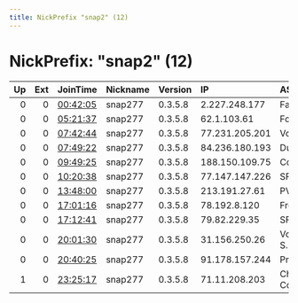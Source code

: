 ```yaml
---
title: NickPrefix "snap2" (12)
---
```


# NickPrefix: "snap2" (12)

|   Up |   Ext | JoinTime                                                                                            | Nickname   | Version   | IP             | AS                     | CC   |   ORp |   Dirp | OS    | Contact   |   eFamMembers |
|-----:|------:|:----------------------------------------------------------------------------------------------------|:-----------|:----------|:---------------|:-----------------------|:-----|------:|-------:|:------|:----------|--------------:|
|    0 |     0 | [00:42:05](https://metrics.torproject.org/rs.html#details/71294FEFAC510B56E9BACD6145231D9664576825) | snap277    | 0.3.5.8   | 2.227.248.177  | Fastweb                | it   | 33521 |      0 | Linux | None      |             1 |
|    0 |     0 | [05:21:37](https://metrics.torproject.org/rs.html#details/CDCB1BD9FF1AF6B3BF652E10DBB27605484E4FCD) | snap277    | 0.3.5.8   | 62.1.103.61    | Forthnet               | gr   | 39491 |      0 | Linux | None      |             1 |
|    0 |     0 | [07:42:44](https://metrics.torproject.org/rs.html#details/75B1040DF0045771EA3E681C8E0017668AB7F305) | snap277    | 0.3.5.8   | 77.231.205.201 | Vodafone Spain         | es   | 33957 |      0 | Linux | None      |             1 |
|    0 |     0 | [07:49:22](https://metrics.torproject.org/rs.html#details/006F0D2AAE439C4AA835FD2A8442D5988814AB25) | snap277    | 0.3.5.8   | 84.236.180.193 | Durcatel CB            | es   | 46607 |      0 | Linux | None      |             1 |
|    0 |     0 | [09:49:25](https://metrics.torproject.org/rs.html#details/A137F945CF3EEAE35A846806A7FD431D94082A8E) | snap277    | 0.3.5.8   | 188.150.109.75 | Com Hem AB             | se   | 33597 |      0 | Linux | None      |             1 |
|    0 |     0 | [10:20:38](https://metrics.torproject.org/rs.html#details/59AC6B9A0AF2F5042310BAA9C8DC37734036B846) | snap277    | 0.3.5.8   | 77.147.147.226 | SFR SA                 | fr   | 39603 |      0 | Linux | None      |             1 |
|    0 |     0 | [13:48:00](https://metrics.torproject.org/rs.html#details/8B6FF36A74874DEA8BD4EDD60121999F23BFF344) | snap277    | 0.3.5.8   | 213.191.27.61  | PVimpelCom             | ru   | 39481 |      0 | Linux | None      |             1 |
|    0 |     0 | [17:01:16](https://metrics.torproject.org/rs.html#details/9CEF206335B3C32744ABC656C8C2FF15519D78EC) | snap277    | 0.3.5.8   | 78.192.8.120   | Free SAS               | fr   | 39403 |      0 | Linux | None      |             1 |
|    0 |     0 | [17:12:41](https://metrics.torproject.org/rs.html#details/312D25EC2613B95EA09F69B633732663E29766F4) | snap277    | 0.3.5.8   | 79.82.229.35   | SFR SA                 | fr   | 34699 |      0 | Linux | None      |             1 |
|    0 |     0 | [20:01:30](https://metrics.torproject.org/rs.html#details/921CD1EBBA0E2CA0E28592851D3A4B65D403330A) | snap277    | 0.3.5.8   | 31.156.250.26  | Vodafone Italia S.p.A. | it   | 46447 |      0 | Linux | None      |             1 |
|    0 |     0 | [20:40:25](https://metrics.torproject.org/rs.html#details/6F9E88DFB233217D759ED1A5B7322AB12853D51B) | snap277    | 0.3.5.8   | 91.178.157.244 | Proximus NV            | be   | 44251 |      0 | Linux | None      |             1 |
|    1 |     0 | [23:25:17](https://metrics.torproject.org/rs.html#details/773C8B2461AB708FC4CB67B36F9F6437537AB7E4) | snap277    | 0.3.5.8   | 71.11.208.203  | Charter Communications | us   | 37639 |      0 | Linux | None      |             1 |
